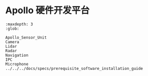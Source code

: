 # Apollo 硬件开发平台

```{toctree}
:maxdepth: 3
:glob:

Apollo_Sensor_Unit
Camera
Lidar
Radar
Navigation
IPC
Microphone
../../../docs/specs/prerequisite_software_installation_guide
```
